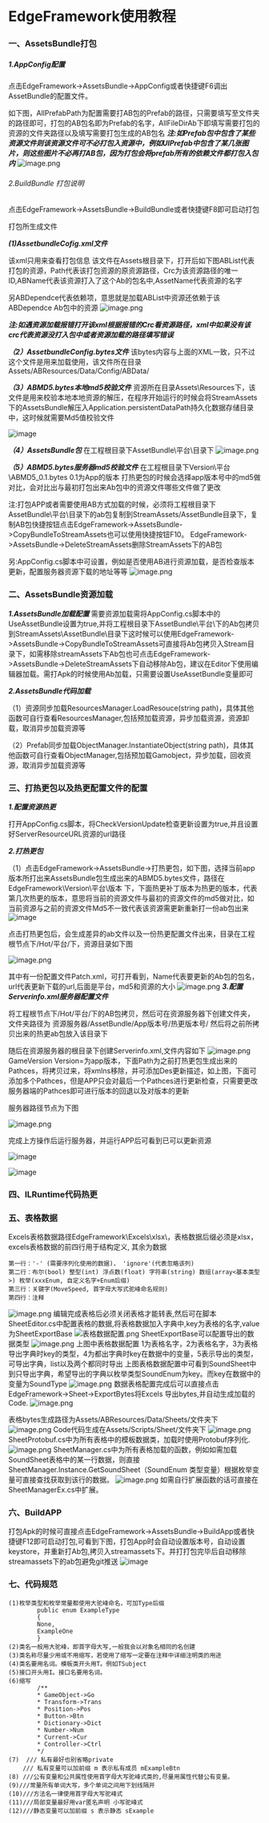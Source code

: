 # EdgeFramework使用教程

### 一、AssetsBundle打包
#####  1.AppConfig配置
点击EdgeFramework->AssetsBundle->AppConfig或者快捷键F6调出AssetBundle的配置文件。

如下图，AllPrefabPath为配置需要打AB包的Prefab的路径，只需要填写至文件夹的路径即可，打包的AB包名即为Prefab的名字，AllFileDirAb下即填写需要打包的资源的文件夹路径以及填写需要打包生成的AB包名
***注:如Prefab包中包含了某些资源文件则该资源文件可不必打包入资源中，例如UIPrefab中包含了某几张图片，则这些图片不必再打AB包，因为打包会将prefab所有的依赖文件都打包入包内***
![image.png](https://upload-images.jianshu.io/upload_images/3912830-dab2288ae9c41b88.png?imageMogr2/auto-orient/strip%7CimageView2/2/w/1240)

###### 2.BuildBundle  打包说明
点击EdgeFramework->AssetsBundle->BuildBundle或者快捷键F8即可启动打包

打包所生成文件

***(1)AssetbundleCofig.xml文件***

该xml只用来查看打包信息
该文件在Assets根目录下，打开后如下图ABList代表打包的资源，Path代表该打包资源的原资源路径，Crc为该资源路径的唯一ID,ABName代表该资源打入了这个Ab的包名中,AssetName代表资源的名字

另ABDependce代表依赖项，意思就是加载ABList中资源还依赖于该ABDependce Ab包中的资源
![image.png](https://upload-images.jianshu.io/upload_images/3912830-632352a4dd868a7e.png?imageMogr2/auto-orient/strip%7CimageView2/2/w/1240)

***注:如遇资源加载报错打开该xml根据报错的Crc看资源路径，xml中如果没有该crc代表资源没打入包中或者资源加载的路径填写错误***

***（2）AssetbundleConfig.bytes文件***
 该bytes内容与上面的XML一致，只不过这个文件是用来加载使用，该文件所在目录Assets/ABResources/Data/Config/ABData/

***（3）ABMD5.bytes本地md5校验文件***
资源所在目录Assets\Resources下，该文件是用来校验本地本地资源的解压，在程序开始运行的时候会将StreamAssets下的AssetsBundle解压入Application.persistentDataPath持久化数据存储目录中，这时候就需要Md5值校验文件

![image](https://user-images.githubusercontent.com/24520716/110446473-2bcd8280-80fa-11eb-8de1-829561f19269.png)

***（4）AssetsBundle包***
在工程根目录下AssetBundle\平台\目录下
![image.png](https://upload-images.jianshu.io/upload_images/3912830-8228d99b9ef909a3.png?imageMogr2/auto-orient/strip%7CimageView2/2/w/1240)

***（5）ABMD5.bytes服务器md5校验文件***
 在工程根目录下Version\平台\ABMD5_0.1.bytes   0.1为App的版本 打热更包的时候会选择app版本号中的md5做对比，会对比出与最初打包出来Ab包中的资源文件哪些文件做了更改

注:打包APP或者需要使用AB方式加载的时候，必须将工程根目录下AssetBundle\平台\目录下的ab包复制到StreamAssets/AssetBundle目录下，复制AB包快捷按钮点击EdgeFramework->AssetsBundle->CopyBundleToStreamAssets也可以使用快捷按钮F10。
EdgeFramework->AssetsBundle->DeleteStreamAssets删除StreamAssets下的AB包

另:AppConfig.cs脚本中可设置，例如是否使用AB进行资源加载，是否检查版本更新，配置服务器资源下载的地址等等
![image.png](https://upload-images.jianshu.io/upload_images/3912830-064d2df1d8eb473d.png?imageMogr2/auto-orient/strip%7CimageView2/2/w/1240)

### 二、AssetsBundle资源加载
***1.AssetsBundle加载配置***
需要资源加载需将AppConfig.cs脚本中的UseAssetBundle设置为true,并将工程根目录下AssetBundle\平台\下的Ab包拷贝到StreamAssets\AssetBundle\目录下这时候可以使用EdgeFramework->AssetsBundle->CopyBundleToStreamAssets可直接将Ab包拷贝入Stream目录下，如需移除streamAssets下Ab包也可点击EdgeFramework->AssetsBundle->DeleteStreamAssets下自动移除Ab包，建议在Editor下使用编辑器加载。需打Apk的时候使用Ab加载，只需要设置UseAssetBundle变量即可

***2.AssetsBundle代码加载***

（1）资源同步加载ResourcesManager.LoadResouce(string path)，具体其他函数可自行查看ResourcesManager,包括预加载资源，异步加载资源，资源卸载，取消异步加载资源等

（2）Prefab同步加载ObjectManager.InstantiateObject(string path)，具体其他函数可自行查看ObjectManager,包括预加载Gamobject，异步加载，回收资源，取消异步加载资源等

### 三、打热更包以及热更配置文件的配置
***1.配置资源热更***

打开AppConfig.cs脚本，将CheckVersionUpdate检查更新设置为true,并且设置好ServerResourceURL资源的url路径

***2.打热更包***

（1）点击EdgeFramework->AssetsBundle->打热更包，如下图，选择当前app版本所打出来AssetsBundle包生成出来的ABMD5.bytes文件，路径在EdgeFramework\Version\平台\版本 下，下面热更补丁版本为热更的版本，代表第几次热更的版本，意思将当前的资源文件与最初的资源文件的md5做对比，如当前资源与之前的资源文件Md5不一致代表该资源需更新重新打一份ab包出来
![image](https://user-images.githubusercontent.com/24520716/110447136-e198d100-80fa-11eb-9e6c-95525f69b957.png)

点击打热更包后，会生成差异的ab文件以及一份热更配置文件出来，目录在工程根节点下/Hot/平台/下，资源目录如下图

![image.png](https://upload-images.jianshu.io/upload_images/3912830-494c6a3006a27781.png?imageMogr2/auto-orient/strip%7CimageView2/2/w/1240)

其中有一份配置文件Patch.xml，可打开看到，Name代表要更新的Ab包的包名，url代表更新下载的url,后面是平台，md5和资源的大小
![image.png](https://upload-images.jianshu.io/upload_images/3912830-6b9d201cc6cfa4c2.png?imageMogr2/auto-orient/strip%7CimageView2/2/w/1240)
***3.配置Serverinfo.xml服务器配置文件***

将工程根节点下/Hot/平台/下的AB包拷贝，然后可在资源服务器下创建文件夹，文件夹路径为   资源服务器/AssetBundle/App版本号/热更版本号/  然后将之前所拷贝出来的热更ab包放入该目录下

随后在资源服务器的根目录下创建Serverinfo.xml,文件内容如下
![image.png](https://upload-images.jianshu.io/upload_images/3912830-51270792779bd62f.png?imageMogr2/auto-orient/strip%7CimageView2/2/w/1240)
GameVersion  Version=为app版本，下面Path为之前打热更包生成出来的Pathces，将拷贝过来，将xmlns移除，并可添加Des更新描述，如上图，下面可添加多个Pathces，但是APP只会对最后一个Pathces进行更新检查，只需要更改服务器端的Pathces即可进行版本的回退以及对版本的更新

服务器路径节点为下图

![image.png](https://upload-images.jianshu.io/upload_images/3912830-bfcb35b5bcd755f5.png?imageMogr2/auto-orient/strip%7CimageView2/2/w/1240)

完成上方操作后运行服务器，并运行APP后可看到已可以更新资源

![image](https://user-images.githubusercontent.com/24520716/110559064-83153680-817e-11eb-81fb-88232b87820d.png)

![image](https://user-images.githubusercontent.com/24520716/110559894-fd928600-817f-11eb-9a46-0d32dc3bbc9d.png)
###  四、ILRuntime代码热更



###  五、表格数据
Excels表格数据路径EdgeFramework\Excels\xlsx\，表格数据后缀必须是xlsx，excels表格数据的前四行用于结构定义, 其余为数据
```
第一行：'-' (需要序列化使用的数据)， 'ignore'(代表忽略该列)
第二行：布尔(bool) 整型(int) 浮点数(float) 字符串(string) 数组(array<基本类型>) 枚举(xxxEnum, 自定义名字+Enum后缀)
第三行：关键字(MoveSpeed, 首字母大写式驼峰命名规则)
第四行：注释
```
![image.png](https://upload-images.jianshu.io/upload_images/3912830-8e5756ae716466dc.png?imageMogr2/auto-orient/strip%7CimageView2/2/w/1240)
编辑完成表格后必须关闭表格才能转表,然后可在脚本SheetEditor.cs中配置表格的数据,将表格数据加入字典中,key为表格的名字,value为SheetExportBase
![表格数据配置.png](https://upload-images.jianshu.io/upload_images/3912830-3002afbee4478214.png?imageMogr2/auto-orient/strip%7CimageView2/2/w/1240)
SheetExportBase可以配置导出的数据类型
![image.png](https://upload-images.jianshu.io/upload_images/3912830-befcbcaa997bed27.png?imageMogr2/auto-orient/strip%7CimageView2/2/w/1240)
上图中表格数据配置
1为表格名字，2为表格名字，3为表格导出字典时key的类型，4为都出字典时key在数据中的变量，5表示导出的类型，可导出字典，list以及两个都同时导出
上图表格数据配置中可看到SoundSheet中到只导出字典，希望导出的字典以枚举类型SoundEnum为key。而key在数据中的变量为SoundType
![image.png](https://upload-images.jianshu.io/upload_images/3912830-70e81bd7ec8882e5.png?imageMogr2/auto-orient/strip%7CimageView2/2/w/1240)
数据表格配置完成后可以直接点击EdgeFramework->Sheet->ExportBytes将Excels 导出bytes,并自动生成加载的Code.
![image.png](https://upload-images.jianshu.io/upload_images/3912830-0f9b1812b5fbbcce.png?imageMogr2/auto-orient/strip%7CimageView2/2/w/1240)

表格bytes生成路径为Assets/ABResources/Data/Sheets/文件夹下
![image.png](https://upload-images.jianshu.io/upload_images/3912830-368f26acc8f650cb.png?imageMogr2/auto-orient/strip%7CimageView2/2/w/1240)
Code代码生成在Assets/Scripts/Sheet/文件夹下
![image.png](https://upload-images.jianshu.io/upload_images/3912830-8af69bc648b95b70.png?imageMogr2/auto-orient/strip%7CimageView2/2/w/1240)
SheetProtobuf.cs中为所有表格中的模板数据类，加载时使用Protobuf序列化.
![image.png](https://upload-images.jianshu.io/upload_images/3912830-a465e4cc0f02c9c7.png?imageMogr2/auto-orient/strip%7CimageView2/2/w/1240)
SheetManager.cs中为所有表格加载的函数，例如如需加载SoundSheet表格中的某一行数据，则直接SheetManager.Instance.GetSoundSheet（SoundEnum 类型变量）根据枚举变量可直接查找获取到该行的数据。
![image.png](https://upload-images.jianshu.io/upload_images/3912830-c2966e253fe0c47a.png?imageMogr2/auto-orient/strip%7CimageView2/2/w/1240)
如需自行扩展函数的话可直接在SheetManagerEx.cs中扩展。
### 六、BuildAPP
打包Apk的时候可直接点击EdgeFramework->AssetsBundle->BuildApp或者快捷键F12即可启动打包,可看到下图，打包App时会自动设置版本号，自动设置keystore，并重新打Ab包,拷贝入streamassets下。并打打包完毕后自动移除streamassets下的ab包避免git推送
![image](https://user-images.githubusercontent.com/24520716/110449026-ba430380-80fc-11eb-9486-8b1c0671ddd1.png)
### 七、代码规范
```
(1)枚举类型和枚举常量都使用大驼峰命名，可加Type后缀
        public enum ExampleType
        {
        None,
        ExampleOne
        }
(2)类名一般用大驼峰，即首字母大写,一般我会以对象名相同的名创建
(3)类名称尽量少用或不用缩写，若使用了缩写一定要在注释中详细注明类的用途   
(4)类名要用名词。模板类开头用T。例如TSubject  
(5)接口开头用I。接口名要用名词。
(6)缩写
        /**
        * GameObject->Go
        * Transform->Trans
        * Position->Pos
        * Button->Btn
        * Dictionary->Dict
        * Number->Num
        * Current->Cur
        * Controller->Ctrl
        */
(7)  /// 私有最好也别省略private
    /// 私有变量可以加前缀 m 表示私有成员 mExampleBtn
(8) ///公有变量和公共属性使用首字母大写驼峰式类的,尽量用属性代替公有变量。
(9)///常量所有单词大写，多个单词之间用下划线隔开
(10)///方法名一律使用首字母大写驼峰式
(11)///局部变量最好用var匿名声明 小写驼峰式
(12)///静态变量可以加前缀 s 表示静态 sExample
```
